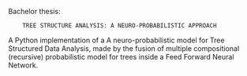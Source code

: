 Bachelor thesis:

		TREE STRUCTURE ANALYSIS: A NEURO-PROBABILISTIC APPROACH
		
		
A Python implementation of a A neuro-probabilistic model for Tree Structured Data Analysis, made by the fusion of multiple compositional (recursive) probabilistic model for trees inside a Feed Forward Neural Network.







